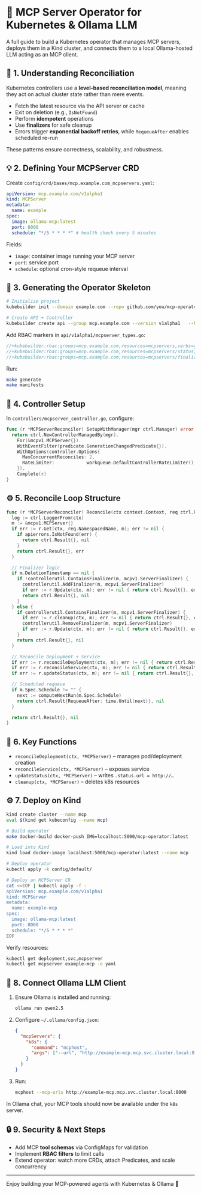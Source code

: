 # 🚀 MCP Server Operator for Kubernetes & Ollama LLM

A full guide to build a Kubernetes operator that manages MCP servers, deploys them in a Kind cluster, and connects them to a local Ollama-hosted LLM acting as an MCP client.

## 🧠 1. Understanding Reconciliation

Kubernetes controllers use a **level-based reconciliation model**, meaning they act on actual cluster state rather than mere events.

- Fetch the latest resource via the API server or cache
- Exit on deletion (e.g., `IsNotFound`)
- Perform **idempotent** operations
- Use **finalizers** for safe cleanup
- Errors trigger **exponential backoff retries**, while `RequeueAfter` enables scheduled re-run

These patterns ensure correctness, scalability, and robustness.

## 💡 2. Defining Your MCPServer CRD

Create `config/crd/bases/mcp.example.com_mcpservers.yaml`:

```yaml
apiVersion: mcp.example.com/v1alpha1
kind: MCPServer
metadata:
  name: example
spec:
  image: ollama-mcp:latest
  port: 8000
  schedule: "*/5 * * * *" # health check every 5 minutes
```

Fields:

- `image`: container image running your MCP server
- `port`: service port
- `schedule`: optional cron-style requeue interval

## 🔧 3. Generating the Operator Skeleton

```bash
# Initialize project
kubebuilder init --domain example.com --repo github.com/you/mcp-operator

# Create API + Controller
kubebuilder create api --group mcp.example.com --version v1alpha1   --kind MCPServer --controller --resource
```

Add RBAC markers in `api/v1alpha1/mcpserver_types.go`:

```go
//+kubebuilder:rbac:groups=mcp.example.com,resources=mcpservers,verbs=get;list;watch;patch
//+kubebuilder:rbac:groups=mcp.example.com,resources=mcpservers/status,verbs=get;update;patch
//+kubebuilder:rbac:groups=mcp.example.com,resources=mcpservers/finalizers,verbs=update
```

Run:

```bash
make generate
make manifests
```

## 🔧 4. Controller Setup

In `controllers/mcpserver_controller.go`, configure:

```go
func (r *MCPServerReconciler) SetupWithManager(mgr ctrl.Manager) error {
  return ctrl.NewControllerManagedBy(mgr).
    For(&mcpv1.MCPServer{}).
    WithEventFilter(predicate.GenerationChangedPredicate{}).
    WithOptions(controller.Options{
      MaxConcurrentReconciles: 2,
      RateLimiter:            workqueue.DefaultControllerRateLimiter(),
    }).
    Complete(r)
}
```

## ⚙️ 5. Reconcile Loop Structure

```go
func (r *MCPServerReconciler) Reconcile(ctx context.Context, req ctrl.Request) (ctrl.Result, error) {
  log := ctrl.LoggerFrom(ctx)
  m := &mcpv1.MCPServer{}
  if err := r.Get(ctx, req.NamespacedName, m); err != nil {
    if apierrors.IsNotFound(err) {
      return ctrl.Result{}, nil
    }
    return ctrl.Result{}, err
  }

  // Finalizer logic
  if m.DeletionTimestamp == nil {
    if !controllerutil.ContainsFinalizer(m, mcpv1.ServerFinalizer) {
      controllerutil.AddFinalizer(m, mcpv1.ServerFinalizer)
      if err := r.Update(ctx, m); err != nil { return ctrl.Result{}, err }
      return ctrl.Result{}, nil
    }
  } else {
    if controllerutil.ContainsFinalizer(m, mcpv1.ServerFinalizer) {
      if err := r.cleanup(ctx, m); err != nil { return ctrl.Result{}, err }
      controllerutil.RemoveFinalizer(m, mcpv1.ServerFinalizer)
      if err := r.Update(ctx, m); err != nil { return ctrl.Result{}, err }
    }
    return ctrl.Result{}, nil
  }

  // Reconcile Deployment + Service
  if err := r.reconcileDeployment(ctx, m); err != nil { return ctrl.Result{}, err }
  if err := r.reconcileService(ctx, m); err != nil { return ctrl.Result{}, err }
  if err := r.updateStatus(ctx, m); err != nil { return ctrl.Result{}, err }

  // Scheduled requeue
  if m.Spec.Schedule != "" {
    next := computeNextRun(m.Spec.Schedule)
    return ctrl.Result{RequeueAfter: time.Until(next)}, nil
  }

  return ctrl.Result{}, nil
}
```

## 🎯 6. Key Functions

- `reconcileDeployment(ctx, *MCPServer)` – manages pod/deployment creation
- `reconcileService(ctx, *MCPServer)` – exposes service
- `updateStatus(ctx, *MCPServer)` – writes `.status.url = http://…`
- `cleanup(ctx, *MCPServer)` – deletes k8s resources

## ⚙️ 7. Deploy on Kind

```bash
kind create cluster --name mcp
eval $(kind get kubeconfig --name mcp)

# Build operator
make docker-build docker-push IMG=localhost:5000/mcp-operator:latest

# Load into Kind
kind load docker-image localhost:5000/mcp-operator:latest --name mcp

# Deploy operator
kubectl apply -k config/default/

# Deploy an MCPServer CR
cat <<EOF | kubectl apply -f -
apiVersion: mcp.example.com/v1alpha1
kind: MCPServer
metadata:
  name: example-mcp
spec:
  image: ollama-mcp:latest
  port: 8000
  schedule: "*/5 * * * *"
EOF
```

Verify resources:

```bash
kubectl get deployment,svc,mcpserver
kubectl get mcpserver example-mcp -o yaml
```

## 🤖 8. Connect Ollama LLM Client

1. Ensure Ollama is installed and running:

   ```bash
   ollama run qwen2.5
   ```

2. Configure `~/.ollama/config.json`:

   ```json
   {
     "mcpServers": {
       "k8s": {
         "command": "mcphost",
         "args": ["--url", "http://example-mcp.mcp.svc.cluster.local:8000"]
       }
     }
   }
   ```

3. Run:

   ```bash
   mcphost --mcp-urls http://example-mcp.mcp.svc.cluster.local:8000
   ```

In Ollama chat, your MCP tools should now be available under the `k8s` server.

## 🔒 9. Security & Next Steps

- Add MCP **tool schemas** via ConfigMaps for validation
- Implement **RBAC filters** to limit calls
- Extend operator: watch more CRDs, attach Predicates, and scale concurrency

---

Enjoy building your MCP-powered agents with Kubernetes & Ollama 🚀
